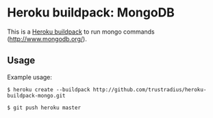 # Heroku buildpack: MongoDB

This is a [Heroku buildpack](http://devcenter.heroku.com/articles/buildpacks) to run mongo commands (http://www.mongodb.org/).

Usage
-----

Example usage:

    $ heroku create --buildpack http://github.com/trustradius/heroku-buildpack-mongo.git

    $ git push heroku master
